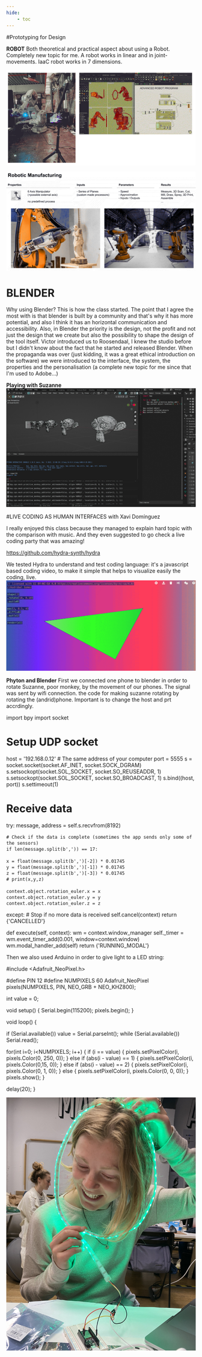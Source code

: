 ```yaml
---
hide:
    - toc
---
```




#Prototyping for Design

**ROBOT**
Both theoretical and practical aspect about using a Robot. Completely new topic for me.
A robot works in linear and in joint-movements.
IaaC robot works in 7 dimensions.

![](../images/robot/robots.png)

![](../images/robot/roboticaxis.png)


# BLENDER
Why using Blender? This is how the class started. The point that I agree the most with is that blender is built by a community and that's why it has more potential, and also I think it has an horizontal communication and accessibility.
Also, in Blender the priority is the design, not the profit and not just the design that we create but also the possibility to shape the design of the tool itself.
Victor introduced us to Roosendaal, I knew the studio before but I didn't know about the fact that he started and released Blender.
When the propaganda was over (just kidding, it was a great ethical introduction on the software) we were introduced to the interface, the system, the properties and the personalisation (a complete new topic for me since that I'm used to Adobe...)

**Playing with Suzanne**
![](../images/robot/suzanne.png)


#LIVE CODING AS HUMAN INTERFACES
with Xavi Domínguez

I really enjoyed this class because they managed to explain hard topic with the comparison with music. And they even suggested to go check a live coding party that was amazing!

https://github.com/hydra-synth/hydra

We tested Hydra to understand and test coding language: it's a javascript based coding video, to make it simple that helps to visualize easily the coding, live.
![](../images/robot/hydra.png)

**Phyton and Blender**
First we connected one phone to blender in order to rotate Suzanne, poor monkey, by the movement of our phones. The signal was sent by wifi connection.
the code for making suzanne rotating by rotating the (andrid)phone. Important is to change the host and prt accrdingly.

import bpy
import socket

# Setup UDP socket
host = '192.168.0.12' # The same address of your computer
port = 5555
s = socket.socket(socket.AF_INET, socket.SOCK_DGRAM)
s.setsockopt(socket.SOL_SOCKET, socket.SO_REUSEADDR, 1)
s.setsockopt(socket.SOL_SOCKET, socket.SO_BROADCAST, 1)
s.bind((host, port))
s.settimeout(1)

# Receive data
try:
    message, address = self.s.recvfrom(8192)

    # Check if the data is complete (sometimes the app sends only some of the sensors)
    if len(message.split(b',')) == 17:

    x = float(message.split(b',')[-2]) * 0.01745
    y = float(message.split(b',')[-1]) * 0.01745
    z = float(message.split(b',')[-3]) * 0.01745
    # print(x,y,z)

    context.object.rotation_euler.x = x
    context.object.rotation_euler.y = y
    context.object.rotation_euler.z = z
except:
    # Stop if no more data is received
    self.cancel(context)
    return {'CANCELLED'}

def execute(self, context):
        wm = context.window_manager
        self._timer = wm.event_timer_add(0.001, window=context.window)
        wm.modal_handler_add(self)
        return {'RUNNING_MODAL'}






Then we also used Arduino in order to give light to a LED string:

#include <Adafruit_NeoPixel.h>

#define PIN 12
#define NUMPIXELS 60
Adafruit_NeoPixel pixels(NUMPIXELS, PIN, NEO_GRB + NEO_KHZ800);

int value = 0;

void setup() {
  Serial.begin(115200);
  pixels.begin();
}

void loop() {

  if (Serial.available()) value = Serial.parseInt();
  while (Serial.available()) Serial.read();

  for(int i=0; i<NUMPIXELS; i++) {
    if (i == value) {
       pixels.setPixelColor(i, pixels.Color(0, 250, 0));
    } else if (abs(i - value) == 1) {
       pixels.setPixelColor(i, pixels.Color(0,15, 0));
    } else if (abs(i - value) == 2) {
       pixels.setPixelColor(i, pixels.Color(0, 1, 0));
    } else {
       pixels.setPixelColor(i, pixels.Color(0, 0, 0));
    }
    pixels.show();
  }

  delay(20);
}

![](../images/robot/stel.JPG)
